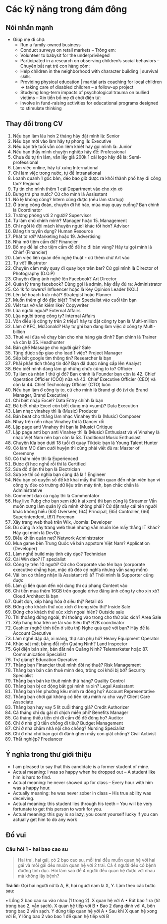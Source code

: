 # Các kỹ năng trong đám đông

## Nói nhấn mạnh

- Giúp mẹ đi chợ: 
  - Run a family-owned business
  - Conduct surveys on retail markets
– Trông em:
  - Volunteer to babysit for the underprivileged
  - Participated in a research on observing children’s social behaviors
– Chuyên bắt nạt trẻ con hàng xóm:
  - Help children in the neighborhood with character building | survival skills
  - Providing physical education | martial arts coaching for local children → taking care of disabled children – a follow-up project
  - Studying long-term impacts of psychological trauma on bullied victims
– Xin tiền bố mẹ đi chơi điện tử:
  - involve in fund-raising activities for educational programs designed to stimulate thinking

## Thay đổi trong CV

1. Nếu bạn làm lâu hơn 2 tháng hãy đặt mình là: Senior
2. Nếu bạn mới vào làm hãy tự phong là: Executive
3. Nếu bạn trẻ tuổi vẫn còn liêm khiết hay gọi mình là: Junior
4. Nếu bạn thấy mình chuyên nghiệp hãy để: Professional
5. Chưa đủ tự tin lắm, vẫn lấy giá 200k 1 cái logo hãy để là: Semi-professional
6. Làm việc online, hãy tự xưng International
7. Chỉ làm việc trong nước, tự để Intranational
8. Loanh quanh 1 góc bàn, đéo bao giờ được ra khỏi thành phố hay đi công tác? Regional
9. Tự tin cho mình thêm 1 cái Department vào cho xịn xò
10. Bưng trà pha nước? Cứ cho mình là Assisstant
11. Nô lệ không công? Intern cũng được (nếu làm startup)
12. Ở trong công đoàn, chuyên đi hô hào, múa may quay cuồng? Bạn chính là Coordinator
13. Trưởng phòng với 2 người? Supervisor
14. Tự làm chủ chính mình? Manager 
hoặc 15. Management
16. Chỉ ngồi lê đôi mách khuyên người khác tốt hơn? Advisor
17. Đăng tin tuyển dụng? Human Resource
18. Phát tơ rơi? Marketing
hoặc 19. Advertising
20. Nhà mở tiệm cầm đồ? Financier
21. Bố mẹ để lại cho tiệm cầm đồ để họ đi bán vàng? Hãy tự gọi mình là Chief (Financier)
22. Làm việc liên quan đến nghệ thuật - cứ thêm chữ Art vào
23. Tự vẽ? Illustrator
24. Chuyên cầm máy quay đi quay bọn trên bar? Cứ gọi mình là Director of Photography (D.O.P)
25. Chuyên đăng ảnh nghệ lên Facebook? Art Director
26. Quản lý trang facebook? Đừng gọi là admin, hãy đầy đủ ra: Administrator
26. Có 1k followers? Influencer
hoặc là Key Opinion Leader (KOL)
27. Lên kế hoạch trực nhật? Strategist
hoặc Planner
28. Muốn thêm gì đó đặc biệt? Thêm Specialist vào cuối tên bạn
29. Viết tus vớ vẩn kiếm like? Copywriter
30. Lừa người ngoài? External Affairs
31. Lừa người trong công ty? Internal Affairs
32. Vốn điều lệ công ty trên 2 triệu? hãy tự đặt công ty bạn là Multi-million
33. Làm ở KFC, McDonald? Hãy tự ghi bạn đang làm việc ở công ty Multi-billion
34. Thuê vài đứa về chạy bàn cho nhà hàng gia đình? Bạn chính là Trainer
và còn là 35. Headhunter
36. Bán ghế Massage cho người già? Sale
37. Từng được sếp giao cho lead 1 việc? Project Manager
38. Sếp bắt google tìm thông tin? Researcher là bạn
39. Phải phân tích thông tin đó? Bạn đã được nâng cấp lên Analyst
40. Đéo biết mình đang làm gì những chức cũng to to? Officier
41. Tự làm cá nhân 1 thứ gì đó? Bạn chính là Founder
bạn còn là 42. Chief Operation Officier (COO) nữa và 43. Chief Executive Officier (CEO) và còn là 44. Chief Technology Officier (CTO) luôn
45. Nếu bạn làm ở công ty to, cứ cho mình là Brand gì đó (ví dụ Brand Manager, Brand Executive)
46. Chỉ biết nhập Excel? Data Entry chính là bạn
47. Đã biết nhập Excel còn biết dùng mã =sum()? Data Execution
48. Làm nhạc vinahey thì là (Music) Producer
49. Bán beat cho thằng làm nhạc Vinahey thì là (Music) Composer
50. Nhảy trên nền nhạc Vinahey thì là Dancer rồi
51. Lập page anti Vinahey thì bạn là (Music) Critique
52. Lập page anti bọn anti Vinahey thì là (Music) Enthusiast
và vì Vinahey là nhạc Việt Nam nên bạn còn là 53. Traditional Music Enthusiast
54. Chuyên lừa bọn dưới 18 tuổi đi quay Tiktok: bạn là Young Talent Hunter
55. Có làm MC đám cưới huyện thì cũng phải viết đủ ra: Master of Ceremony
56. Có thâm niên thì là Experienced
57. Được đi học nghề rồi thì là Certified
58. Sửa đồ điện thì bạn là Electrician
59. Sửa xe thì có nghĩa bạn cũng đã là 1 Engineer
60. Nếu bạn có quyển sổ để kê khai mấy thứ liên quan đến nhân viên bạn vì công ty đéo có trường dữ liệu trên máy tính, bạn chắc chắn là Administrative
61. Comment dạo cả ngày thì là Commentator
62. Hay live Pubg cho bạn xem (dù k ai xem) thì bạn cũng là Streamer
Vấn muốn xưng làm quản lý dù mình không phải? Cứ đặt mấy cái tên người khác không hiểu (63) Overseer, (64) Principal, (65) Controller, (66) Superintendent, (67) Foreman
68. Xây trang web thuê trên Wix, Joomla: Developer
69. Dù cũng là xây trang web thuê nhưng vẫn muốn lòe mấy thằng IT khác? Hãy gọi mình là DevOp
70. Điều khiển quán net? Network Administrator
71. Mua game bên Trung Quốc về bán appstore Việt Nam? Application (Developer)
72. Làm nghề build máy tính cây dạo? Technician
73. Cài Win dạo? IT specialist
74. Công ty trên 10 người? Cứ cho Corporate vào tên bạn (corporate executive chẳng hạn, mặc dù đéo có nghĩa nhưng vẫn sang mồm)
75. Vãi lon có thằng nhận là Assistant rồi à? Thôi mình là Supporter cũng được
76. Làm gì liên quan đến nội dung thì cứ phang Content vào
77. Chi tiền mua thêm 16GB trên google drive đăng ảnh công ty cho xịn xò? Cloud Architect là bạn
78. Quét dọn, xếp hàng hóa ở siêu thị? Retail đó
79. Đứng cho khách thử xúc xích ở trong siêu thị? Inside Sale
80. Đứng cho khách thử xúc xích ngoài hiên? Outside sale
81. Thi thoảng đứng ngoài, thi thoảng vào trong cho thử xúc xích? Area Sale
82. Xếp hàng hóa trên xe tải vào Siêu thị? B2B coordinator
83. Cashier (nghề tính tiền ở siêu thị) Nghe quá quê với bạn? Hãy để là Account Executive
84. Làm nghề đập dá, xi măng, thợ sơn phụ hồ? Heavy Equipment Operator
85. Khảo sát mặt bằng đất nền Quảng Ninh? Land Inspector
86. Gọi điện bán sim, bán đất nền Quảng Ninh? Telemarketer hoặc 87. Communication Specialist
88. Trợ giảng? Education Operative
89. Thằng bạn Financier thuê mình đòi nợ thuê? Risk Management
90. Thằng bạn bán cần thuê mình đèo, trông coi khỏi bị bớ? Security Specialist
91. Thằng bạn bán ke thuê mình thử hàng? Quality Control
92. Thằng bạn bị cơ động bắt gọi mình ra xin? Legal Assisstant
93. Thằng bạn lên phường kêu mình ra đóng họ? Account Representative
94. Thằng bạn chơi gái không có tiền kêu mình ra cho vay? Client Care Associate
95. Thằng bạn hay vay 5 lít cuối tháng giả? Credit Authorizer
96. Cả tháng chỉ dụ gái đi chịch miễn phí? Benefits Manager
97. Cả tháng thiếu tiền chỉ đi cầm đồ để đóng họ? Auditor
98. Chỉ ở nhà giữ tiền chồng đi tiêu? Budget Management
99. Chỉ ở nhà chăm nhà nội cho chồng? Nursing Specialist
100. Chỉ ở nhà chờ bạn gọi đi đánh ghen mấy con giật chồng? Civil Activist
101. Thất nghiệp? Freelancer

## Ý nghĩa trong thư giới thiệu

- I am pleased to say that this candidate is a former student of mine.
- Actual meaning: I was so happy when he dropped out
– A student like him is hard to find.
-  Actual meaning: he never showed up for class
– Every hour with him was a happy hour.
- Actually meaning: he was never sober in class
– His true ability was deceiving.
- Actual meaning: this student lies through his teeth
– You will be very fortunate to get this person to work for you.
- Actual meaning: this guy is so lazy, you count yourself lucky if you can
actually get him to do any work

## Đố vui

### Câu hỏi 1 - hai bao cao su

> Hai trai, hai gái, có 2 bao cao su, mỗi trai đều muốn quan hệ với hai gái và mỗi gái đều muốn quan hệ với 2 trai. Cả 4 người đều có bệnh đường tình dục. Hỏi làm sao để 4 người đều quan hệ được với nhau mà không lây bệnh?

**Trả lời**: Gọi hai người nữ là A, B, hai người nam là X, Y. Làm theo các bước sau:

• Lồng 2 bao cao su vào nhau (1 trong 2). X quan hệ với A
• Rút bao 1 ra (từ trong bao 2, vẫn sạch). X quan hệ tiếp với B
• Bao 2 đang dính với A, bên trong bao 2 vẫn sạch. Y dùng tiếp quan hệ với A
• Sau khi X quan hệ xong với B, Y lồng bao 2 vào bao 1 để quan hệ tiếp với B
